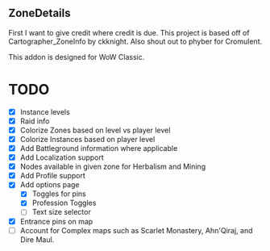 ## ZoneDetails
First I want to give credit where credit is due. This project is based off of Cartographer_ZoneInfo by ckknight. Also shout out to phyber for Cromulent.

This addon is designed for WoW Classic.

# TODO
* [x] Instance levels
* [x] Raid info
* [x] Colorize Zones based on level vs player level
* [x] Colorize Instances based on player level
* [x] Add Battleground information where applicable
* [x] Add Localization support
* [x] Nodes available in given zone for Herbalism and Mining 
* [x] Add Profile support
* [x] Add options page
    * [x] Toggles for pins
    * [x] Profession Toggles
    * [ ] Text size selector
* [x] Entrance pins on map
* [ ] Account for Complex maps such as Scarlet Monastery, Ahn'Qiraj, and Dire Maul.